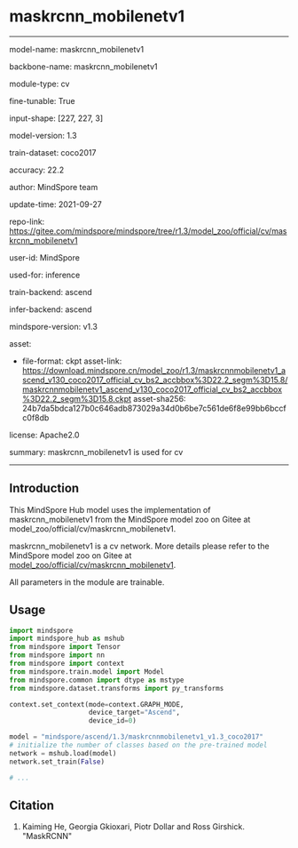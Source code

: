 # maskrcnn_mobilenetv1

---

model-name: maskrcnn_mobilenetv1

backbone-name: maskrcnn_mobilenetv1

module-type: cv

fine-tunable: True

input-shape: [227, 227, 3]

model-version: 1.3

train-dataset: coco2017

accuracy: 22.2

author: MindSpore team

update-time: 2021-09-27

repo-link: <https://gitee.com/mindspore/mindspore/tree/r1.3/model_zoo/official/cv/maskrcnn_mobilenetv1>

user-id: MindSpore

used-for: inference

train-backend: ascend

infer-backend: ascend

mindspore-version: v1.3

asset:

-
    file-format: ckpt
    asset-link: <https://download.mindspore.cn/model_zoo/r1.3/maskrcnnmobilenetv1_ascend_v130_coco2017_official_cv_bs2_accbbox%3D22.2_segm%3D15.8/maskrcnnmobilenetv1_ascend_v130_coco2017_official_cv_bs2_accbbox%3D22.2_segm%3D15.8.ckpt>
    asset-sha256: 24b7da5bdca127b0c646adb873029a34d0b6be7c561de6f8e99bb6bccfc0f8db

license: Apache2.0

summary: maskrcnn_mobilenetv1 is used for cv

---

## Introduction

This MindSpore Hub model uses the implementation of maskrcnn_mobilenetv1 from the MindSpore model zoo on Gitee at model_zoo/official/cv/maskrcnn_mobilenetv1.

maskrcnn_mobilenetv1 is a cv network. More details please refer to the MindSpore model zoo on Gitee at [model_zoo/official/cv/maskrcnn_mobilenetv1](https://gitee.com/mindspore/mindspore/blob/r1.3/model_zoo/official/cv/maskrcnn_mobilenetv1/README.md).

All parameters in the module are trainable.

## Usage

```python
import mindspore
import mindspore_hub as mshub
from mindspore import Tensor
from mindspore import nn
from mindspore import context
from mindspore.train.model import Model
from mindspore.common import dtype as mstype
from mindspore.dataset.transforms import py_transforms

context.set_context(mode=context.GRAPH_MODE,
                    device_target="Ascend",
                    device_id=0)

model = "mindspore/ascend/1.3/maskrcnnmobilenetv1_v1.3_coco2017"
# initialize the number of classes based on the pre-trained model
network = mshub.load(model)
network.set_train(False)

# ...
```

## Citation

1. Kaiming He, Georgia Gkioxari, Piotr Dollar and Ross Girshick. "MaskRCNN"
